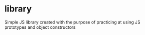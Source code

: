 # library
Simple JS library created with the purpose of practicing at using JS prototypes and object constructors 
